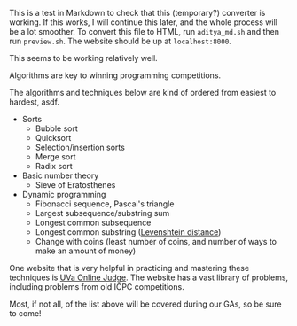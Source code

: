 This is a test in Markdown to check that this (temporary?) converter is working.
If this works, I will continue this later, and the whole process will be a lot smoother.
To convert this file to HTML, run `aditya_md.sh` and then run `preview.sh`.
The website should be up at `localhost:8000`.

This seems to be working relatively well.

Algorithms are key to winning programming competitions.

The algorithms and techniques below are kind of ordered from easiest to hardest, asdf.

<!-- need to use 4-space indent for sublists -->
 * Sorts
     * Bubble sort
     * Quicksort
     * Selection/insertion sorts
     * Merge sort
     * Radix sort
 * Basic number theory
     * Sieve of Eratosthenes
 * Dynamic programming
     * Fibonacci sequence, Pascal's triangle
     * Largest subsequence/substring sum
     * Longest common subsequence
     * Longest common substring ([Levenshtein distance][levenshtein])
     * Change with coins (least number of coins, and number of ways to make an amount of money)

One website that is very helpful in practicing and mastering these techniques is [UVa Online Judge][uva].
The website has a vast library of problems, including problems from old ICPC competitions.

Most, if not all, of the list above will be covered during our GAs, so be sure to come!

[levenshtein]: http://en.wikipedia.org/wiki/Levenshtein_distance
[uva]: https://uva.onlinejudge.org/
